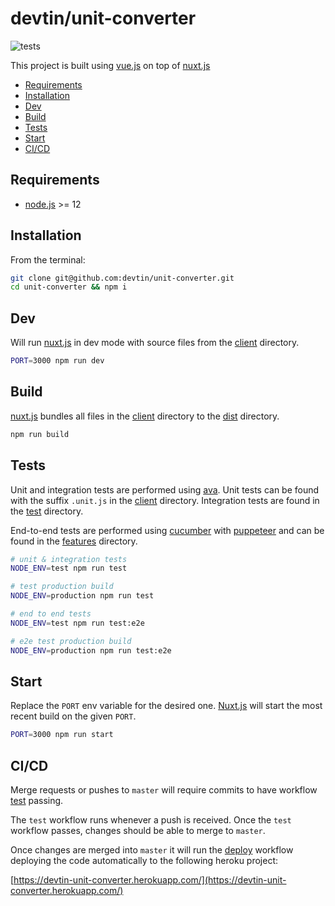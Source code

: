 # devtin/unit-converter
![tests](https://github.com/devtin/unit-converter/workflows/test/badge.svg)

This project is built using [vue.js](https://vuejs.org/) on top of [nuxt.js](https://nuxtjs.org/)

- [Requirements](#requirements)
- [Installation](#installation)
- [Dev](#dev)
- [Build](#build)
- [Tests](#tests)
- [Start](#start)
- [CI/CD](#cicd)

## Requirements

- [node.js](https://nodejs.org) >= 12

## Installation

From the terminal:
```sh
git clone git@github.com:devtin/unit-converter.git
cd unit-converter && npm i
```

## Dev

Will run [nuxt.js](https://nuxtjs.org/) in dev mode with source files from the [client](./client) directory.

```sh
PORT=3000 npm run dev
```

## Build

[nuxt.js](https://nuxtjs.org/) bundles all files in the [client](./client) directory to the [dist](./dist) directory.

```bash
npm run build
```

## Tests

Unit and integration tests are performed using [ava](https://github.com/avajs/ava). Unit tests
can be found with the suffix `.unit.js` in the [client](./client) directory. Integration tests are found
in the [test](./test) directory.

End-to-end tests are performed using [cucumber](https://github.com/cucumber/cucumber-js) with [puppeteer](https://github.com/puppeteer/puppeteer)
and can be found in the [features](./features) directory.

```sh
# unit & integration tests
NODE_ENV=test npm run test

# test production build
NODE_ENV=production npm run test

# end to end tests
NODE_ENV=test npm run test:e2e

# e2e test production build
NODE_ENV=production npm run test:e2e
```

## Start

Replace the `PORT` env variable for the desired one. [Nuxt.js](https://nuxtjs.org/) will start the most recent build
on the given `PORT`.

```bash
PORT=3000 npm run start
```

## CI/CD

Merge requests or pushes to `master` will require commits to have workflow [test](/.github/workflows/test.yml) passing.

The `test` workflow runs whenever a push is received. Once the `test` workflow passes, changes should be able to merge to
`master`.
 
Once changes are merged into `master` it will run the [deploy](./.github/workflows/deploy.yml) workflow deploying
the code automatically to the following heroku project:  

[https://devtin-unit-converter.herokuapp.com/](https://devtin-unit-converter.herokuapp.com/)
